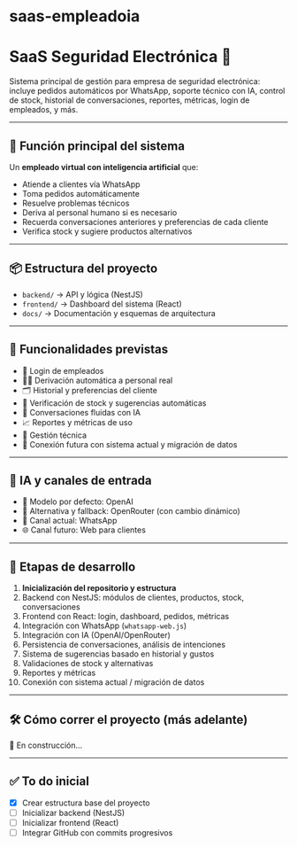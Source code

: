 # saas-empleadoia

# SaaS Seguridad Electrónica 🚨

Sistema principal de gestión para empresa de seguridad electrónica: incluye pedidos automáticos por WhatsApp, soporte técnico con IA, control de stock, historial de conversaciones, reportes, métricas, login de empleados, y más.

---

## 🧠 Función principal del sistema

Un **empleado virtual con inteligencia artificial** que:
- Atiende a clientes vía WhatsApp
- Toma pedidos automáticamente
- Resuelve problemas técnicos
- Deriva al personal humano si es necesario
- Recuerda conversaciones anteriores y preferencias de cada cliente
- Verifica stock y sugiere productos alternativos

---

## 📦 Estructura del proyecto

- `backend/` → API y lógica (NestJS)
- `frontend/` → Dashboard del sistema (React)
- `docs/` → Documentación y esquemas de arquitectura

---

## 🚀 Funcionalidades previstas

- 🔐 Login de empleados
- 🧑‍💼 Derivación automática a personal real
- 🗂️ Historial y preferencias del cliente
- 🛒 Verificación de stock y sugerencias automáticas
- 💬 Conversaciones fluidas con IA
- 📈 Reportes y métricas de uso
- 🔧 Gestión técnica
- 📄 Conexión futura con sistema actual y migración de datos

---

## 🧠 IA y canales de entrada

- 🤖 Modelo por defecto: OpenAI
- 🔁 Alternativa y fallback: OpenRouter (con cambio dinámico)
- 📱 Canal actual: WhatsApp
- 🌐 Canal futuro: Web para clientes

---

## 📅 Etapas de desarrollo

1. **Inicialización del repositorio y estructura**
2. Backend con NestJS: módulos de clientes, productos, stock, conversaciones
3. Frontend con React: login, dashboard, pedidos, métricas
4. Integración con WhatsApp (`whatsapp-web.js`)
5. Integración con IA (OpenAI/OpenRouter)
6. Persistencia de conversaciones, análisis de intenciones
7. Sistema de sugerencias basado en historial y gustos
8. Validaciones de stock y alternativas
9. Reportes y métricas
10. Conexión con sistema actual / migración de datos

---

## 🛠️ Cómo correr el proyecto (más adelante)
🚧 En construcción…

---

## ✅ To do inicial

- [x] Crear estructura base del proyecto
- [ ] Inicializar backend (NestJS)
- [ ] Inicializar frontend (React)
- [ ] Integrar GitHub con commits progresivos
